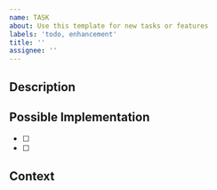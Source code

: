 ```yaml
---
name: TASK
about: Use this template for new tasks or features
labels: 'todo, enhancement'
title: ''
assignee: ''
---
```


## Description
<!-- What, who, where -->


## Possible Implementation
<!--- Task List -->
- [ ]
- [ ]

## Context
<!--- Why -->
